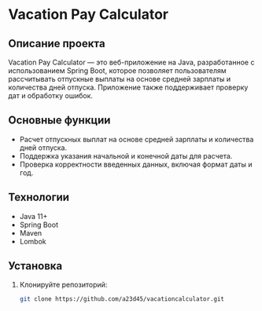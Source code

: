 # Vacation Pay Calculator

## Описание проекта

Vacation Pay Calculator — это веб-приложение на Java, разработанное с использованием Spring Boot, которое позволяет пользователям рассчитывать отпускные выплаты на основе средней зарплаты и количества дней отпуска. Приложение также поддерживает проверку дат и обработку ошибок.

## Основные функции

- Расчет отпускных выплат на основе средней зарплаты и количества дней отпуска.
- Поддержка указания начальной и конечной даты для расчета.
- Проверка корректности введенных данных, включая формат даты и год.

## Технологии

- Java 11+
- Spring Boot
- Maven
- Lombok

## Установка

1. Клонируйте репозиторий:

   ```bash
   git clone https://github.com/a23d45/vacationcalculator.git

